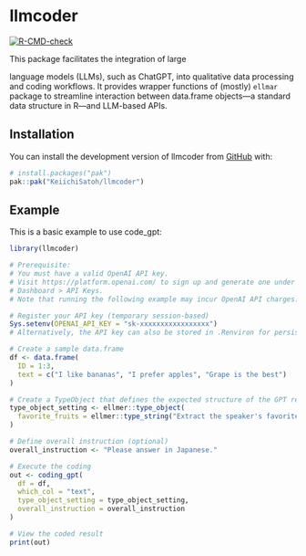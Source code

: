 
<!-- README.md is generated from README.Rmd. Please edit that file -->

# llmcoder

<!-- badges: start -->

[![R-CMD-check](https://github.com/KeiichiSatoh/llmcoder/actions/workflows/R-CMD-check.yaml/badge.svg)](https://github.com/KeiichiSatoh/llmcoder/actions/workflows/R-CMD-check.yaml)
<!-- badges: end --> This package facilitates the integration of large
language models (LLMs), such as ChatGPT, into qualitative data
processing and coding workflows. It provides wrapper functions of
(mostly) `ellmar` package to streamline interaction between data.frame
objects—a standard data structure in R—and LLM-based APIs.

## Installation

You can install the development version of llmcoder from
[GitHub](https://github.com/) with:

``` r
# install.packages("pak")
pak::pak("KeiichiSatoh/llmcoder")
```

## Example

This is a basic example to use code_gpt:

``` r
library(llmcoder)

# Prerequisite:
# You must have a valid OpenAI API key.
# Visit https://platform.openai.com/ to sign up and generate one under
# Dashboard > API Keys.
# Note that running the following example may incur OpenAI API charges.

# Register your API key (temporary session-based)
Sys.setenv(OPENAI_API_KEY = "sk-xxxxxxxxxxxxxxxxx")
# Alternatively, the API key can also be stored in .Renviron for persistence across sessions.

# Create a sample data.frame
df <- data.frame(
  ID = 1:3,
  text = c("I like bananas", "I prefer apples", "Grape is the best")
)

# Create a TypeObject that defines the expected structure of the GPT response
type_object_setting <- ellmer::type_object(
  favorite_fruits = ellmer::type_string("Extract the speaker's favorite fruits")
)

# Define overall instruction (optional)
overall_instruction <- "Please answer in Japanese."

# Execute the coding
out <- coding_gpt(
  df = df,
  which_col = "text",
  type_object_setting = type_object_setting,
  overall_instruction = overall_instruction
)

# View the coded result
print(out)
```
